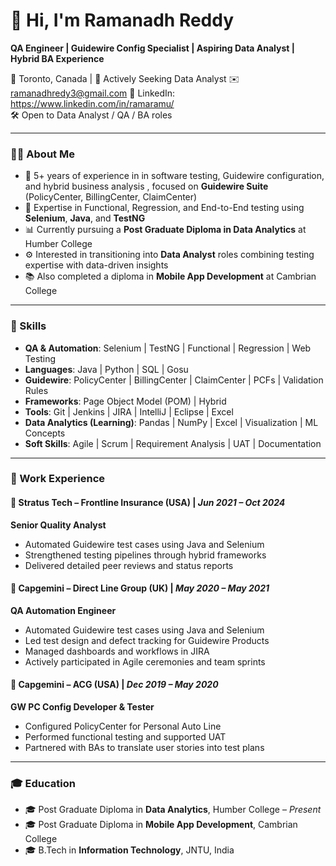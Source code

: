 # 👋 Hi, I'm Ramanadh Reddy
**QA Engineer | Guidewire Config Specialist | Aspiring Data Analyst | Hybrid BA Experience**

📍 Toronto, Canada | 💼 Actively Seeking Data Analyst
✉️ ramanadhredy3@gmail.com
🔗 LinkedIn: https://www.linkedin.com/in/ramaramu/  
🛠️ Open to Data Analyst / QA / BA roles

---

### 🧑‍💻 About Me

- 🎯 5+ years of experience in in software testing, Guidewire configuration, and hybrid business analysis  , focused on **Guidewire Suite** (PolicyCenter, BillingCenter, ClaimCenter)
- 🔁 Expertise in Functional, Regression, and End-to-End testing using **Selenium**, **Java**, and **TestNG**
- 📊 Currently pursuing a **Post Graduate Diploma in Data Analytics** at Humber College
- ⚙️ Interested in transitioning into **Data Analyst** roles combining testing expertise with data-driven insights
- 📚 Also completed a diploma in **Mobile App Development** at Cambrian College

---

### 🚀 Skills

- **QA & Automation**: Selenium | TestNG | Functional | Regression | Web Testing  
- **Languages**: Java | Python | SQL | Gosu  
- **Guidewire**: PolicyCenter | BillingCenter | ClaimCenter | PCFs | Validation Rules  
- **Frameworks**: Page Object Model (POM) | Hybrid  
- **Tools**: Git | Jenkins | JIRA | IntelliJ | Eclipse | Excel  
- **Data Analytics (Learning)**: Pandas | NumPy | Excel | Visualization | ML Concepts  
- **Soft Skills**: Agile | Scrum | Requirement Analysis | UAT | Documentation

---

### 🧪 Work Experience

#### 📍 Stratus Tech – Frontline Insurance (USA) | *Jun 2021 – Oct 2024*  
**Senior Quality Analyst**  
- Automated Guidewire test cases using Java and Selenium
- Strengthened testing pipelines through hybrid frameworks  
- Delivered detailed peer reviews and status reports  

#### 📍 Capgemini – Direct Line Group (UK) | *May 2020 – May 2021*  
**QA Automation Engineer**  
- Automated Guidewire test cases using Java and Selenium
- Led test design and defect tracking for Guidewire Products
- Managed dashboards and workflows in JIRA  
- Actively participated in Agile ceremonies and team sprints  

#### 📍 Capgemini – ACG (USA) | *Dec 2019 – May 2020*  
**GW PC Config Developer & Tester**  
- Configured PolicyCenter for Personal Auto Line  
- Performed functional testing and supported UAT  
- Partnered with BAs to translate user stories into test plans  

---

### 🎓 Education

- 🎓 Post Graduate Diploma in **Data Analytics**, Humber College – *Present*  
- 🎓 Post Graduate Diploma in **Mobile App Development**, Cambrian College  
- 🎓 B.Tech in **Information Technology**, JNTU, India  

